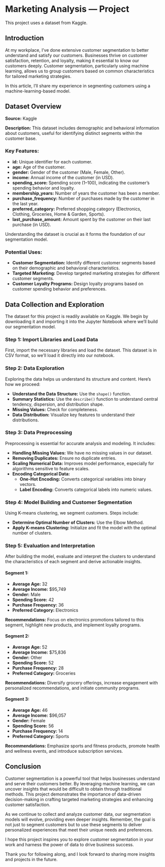 # Marketing Analysis — Project

This project uses a dataset from Kaggle.

## Introduction

At my workplace, I’ve done extensive customer segmentation to better understand and satisfy our customers. Businesses thrive on customer satisfaction, retention, and loyalty, making it essential to know our customers deeply. Customer segmentation, particularly using machine learning, allows us to group customers based on common characteristics for tailored marketing strategies.

In this article, I’ll share my experience in segmenting customers using a machine-learning-based model.

## Dataset Overview

**Source:** Kaggle

**Description:** This dataset includes demographic and behavioral information about customers, useful for identifying distinct segments within the customer base.

### Key Features:

- **id:** Unique identifier for each customer.
- **age:** Age of the customer.
- **gender:** Gender of the customer (Male, Female, Other).
- **income:** Annual income of the customer (in USD).
- **spending_score:** Spending score (1–100), indicating the customer’s spending behavior and loyalty.
- **membership_years:** Number of years the customer has been a member.
- **purchase_frequency:** Number of purchases made by the customer in the last year.
- **preferred_category:** Preferred shopping category (Electronics, Clothing, Groceries, Home & Garden, Sports).
- **last_purchase_amount:** Amount spent by the customer on their last purchase (in USD).

Understanding the dataset is crucial as it forms the foundation of our segmentation model.

### Potential Uses:

- **Customer Segmentation:** Identify different customer segments based on their demographic and behavioral characteristics.
- **Targeted Marketing:** Develop targeted marketing strategies for different customer segments.
- **Customer Loyalty Programs:** Design loyalty programs based on customer spending behavior and preferences.

## Data Collection and Exploration

The dataset for this project is readily available on Kaggle. We begin by downloading it and importing it into the Jupyter Notebook where we’ll build our segmentation model.

### Step 1: Import Libraries and Load Data

First, import the necessary libraries and load the dataset. This dataset is in CSV format, so we’ll load it directly into our notebook.

### Step 2: Data Exploration

Exploring the data helps us understand its structure and content. Here’s how we proceed:

- **Understand the Data Structure:** Use the `shape()` function.
- **Summary Statistics:** Use the `describe()` function to understand central tendency, dispersion, and distribution shape.
- **Missing Values:** Check for completeness.
- **Data Distribution:** Visualize key features to understand their distributions.

### Step 3: Data Preprocessing

Preprocessing is essential for accurate analysis and modeling. It includes:

- **Handling Missing Values:** We have no missing values in our dataset.
- **Removing Duplicates:** Ensure no duplicate entries.
- **Scaling Numerical Data:** Improves model performance, especially for algorithms sensitive to feature scales.
- **Encoding Categorical Data:**
  - **One-Hot Encoding:** Converts categorical variables into binary vectors.
  - **Label Encoding:** Converts categorical labels into numeric values.

### Step 4: Model Building and Customer Segmentation

Using K-means clustering, we segment customers. Steps include:

- **Determine Optimal Number of Clusters:** Use the Elbow Method.
- **Apply K-means Clustering:** Initialize and fit the model with the optimal number of clusters.

### Step 5: Evaluation and Interpretation

After building the model, evaluate and interpret the clusters to understand the characteristics of each segment and derive actionable insights.

#### Segment 1:

- **Average Age:** 32
- **Average Income:** $95,749
- **Gender:** Male
- **Spending Score:** 42
- **Purchase Frequency:** 36
- **Preferred Category:** Electronics

**Recommendations:** Focus on electronics promotions tailored to this segment, highlight new products, and implement loyalty programs.

#### Segment 2:

- **Average Age:** 52
- **Average Income:** $75,836
- **Gender:** Other
- **Spending Score:** 52
- **Purchase Frequency:** 28
- **Preferred Category:** Groceries

**Recommendations:** Diversify grocery offerings, increase engagement with personalized recommendations, and initiate community programs.

#### Segment 3:

- **Average Age:** 46
- **Average Income:** $96,057
- **Gender:** Female
- **Spending Score:** 56
- **Purchase Frequency:** 14
- **Preferred Category:** Sports

**Recommendations:** Emphasize sports and fitness products, promote health and wellness events, and introduce subscription services.

## Conclusion

Customer segmentation is a powerful tool that helps businesses understand and serve their customers better. By leveraging machine learning, we can uncover insights that would be difficult to obtain through traditional methods. This project demonstrates the importance of data-driven decision-making in crafting targeted marketing strategies and enhancing customer satisfaction.

As we continue to collect and analyze customer data, our segmentation models will evolve, providing even deeper insights. Remember, the goal is not just to segment customers but to use these segments to deliver personalized experiences that meet their unique needs and preferences.

I hope this project inspires you to explore customer segmentation in your work and harness the power of data to drive business success.

Thank you for following along, and I look forward to sharing more insights and projects in the future.
